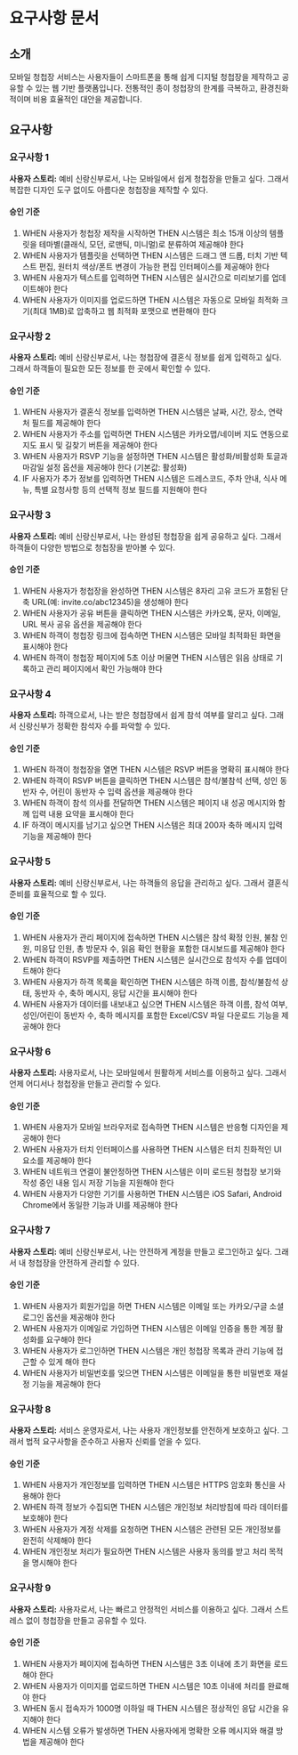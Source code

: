# 요구사항 문서

## 소개

모바일 청첩장 서비스는 사용자들이 스마트폰을 통해 쉽게 디지털 청첩장을 제작하고 공유할 수 있는 웹 기반 플랫폼입니다. 전통적인 종이 청첩장의 한계를 극복하고, 환경친화적이며 비용 효율적인 대안을 제공합니다.

## 요구사항

### 요구사항 1

**사용자 스토리:** 예비 신랑신부로서, 나는 모바일에서 쉽게 청첩장을 만들고 싶다. 그래서 복잡한 디자인 도구 없이도 아름다운 청첩장을 제작할 수 있다.

#### 승인 기준

1. WHEN 사용자가 청첩장 제작을 시작하면 THEN 시스템은 최소 15개 이상의 템플릿을 테마별(클래식, 모던, 로맨틱, 미니멀)로 분류하여 제공해야 한다
2. WHEN 사용자가 템플릿을 선택하면 THEN 시스템은 드래그 앤 드롭, 터치 기반 텍스트 편집, 원터치 색상/폰트 변경이 가능한 편집 인터페이스를 제공해야 한다
3. WHEN 사용자가 텍스트를 입력하면 THEN 시스템은 실시간으로 미리보기를 업데이트해야 한다
4. WHEN 사용자가 이미지를 업로드하면 THEN 시스템은 자동으로 모바일 최적화 크기(최대 1MB)로 압축하고 웹 최적화 포맷으로 변환해야 한다

### 요구사항 2

**사용자 스토리:** 예비 신랑신부로서, 나는 청첩장에 결혼식 정보를 쉽게 입력하고 싶다. 그래서 하객들이 필요한 모든 정보를 한 곳에서 확인할 수 있다.

#### 승인 기준

1. WHEN 사용자가 결혼식 정보를 입력하면 THEN 시스템은 날짜, 시간, 장소, 연락처 필드를 제공해야 한다
2. WHEN 사용자가 주소를 입력하면 THEN 시스템은 카카오맵/네이버 지도 연동으로 지도 표시 및 길찾기 버튼을 제공해야 한다
3. WHEN 사용자가 RSVP 기능을 설정하면 THEN 시스템은 활성화/비활성화 토글과 마감일 설정 옵션을 제공해야 한다 (기본값: 활성화)
4. IF 사용자가 추가 정보를 입력하면 THEN 시스템은 드레스코드, 주차 안내, 식사 메뉴, 특별 요청사항 등의 선택적 정보 필드를 지원해야 한다

### 요구사항 3

**사용자 스토리:** 예비 신랑신부로서, 나는 완성된 청첩장을 쉽게 공유하고 싶다. 그래서 하객들이 다양한 방법으로 청첩장을 받아볼 수 있다.

#### 승인 기준

1. WHEN 사용자가 청첩장을 완성하면 THEN 시스템은 8자리 고유 코드가 포함된 단축 URL(예: invite.co/abc12345)을 생성해야 한다
2. WHEN 사용자가 공유 버튼을 클릭하면 THEN 시스템은 카카오톡, 문자, 이메일, URL 복사 공유 옵션을 제공해야 한다
3. WHEN 하객이 청첩장 링크에 접속하면 THEN 시스템은 모바일 최적화된 화면을 표시해야 한다
4. WHEN 하객이 청첩장 페이지에 5초 이상 머물면 THEN 시스템은 읽음 상태로 기록하고 관리 페이지에서 확인 가능해야 한다

### 요구사항 4

**사용자 스토리:** 하객으로서, 나는 받은 청첩장에서 쉽게 참석 여부를 알리고 싶다. 그래서 신랑신부가 정확한 참석자 수를 파악할 수 있다.

#### 승인 기준

1. WHEN 하객이 청첩장을 열면 THEN 시스템은 RSVP 버튼을 명확히 표시해야 한다
2. WHEN 하객이 RSVP 버튼을 클릭하면 THEN 시스템은 참석/불참석 선택, 성인 동반자 수, 어린이 동반자 수 입력 옵션을 제공해야 한다
3. WHEN 하객이 참석 의사를 전달하면 THEN 시스템은 페이지 내 성공 메시지와 함께 입력 내용 요약을 표시해야 한다
4. IF 하객이 메시지를 남기고 싶으면 THEN 시스템은 최대 200자 축하 메시지 입력 기능을 제공해야 한다

### 요구사항 5

**사용자 스토리:** 예비 신랑신부로서, 나는 하객들의 응답을 관리하고 싶다. 그래서 결혼식 준비를 효율적으로 할 수 있다.

#### 승인 기준

1. WHEN 사용자가 관리 페이지에 접속하면 THEN 시스템은 참석 확정 인원, 불참 인원, 미응답 인원, 총 방문자 수, 읽음 확인 현황을 포함한 대시보드를 제공해야 한다
2. WHEN 하객이 RSVP를 제출하면 THEN 시스템은 실시간으로 참석자 수를 업데이트해야 한다
3. WHEN 사용자가 하객 목록을 확인하면 THEN 시스템은 하객 이름, 참석/불참석 상태, 동반자 수, 축하 메시지, 응답 시간을 표시해야 한다
4. WHEN 사용자가 데이터를 내보내고 싶으면 THEN 시스템은 하객 이름, 참석 여부, 성인/어린이 동반자 수, 축하 메시지를 포함한 Excel/CSV 파일 다운로드 기능을 제공해야 한다

### 요구사항 6

**사용자 스토리:** 사용자로서, 나는 모바일에서 원활하게 서비스를 이용하고 싶다. 그래서 언제 어디서나 청첩장을 만들고 관리할 수 있다.

#### 승인 기준

1. WHEN 사용자가 모바일 브라우저로 접속하면 THEN 시스템은 반응형 디자인을 제공해야 한다
2. WHEN 사용자가 터치 인터페이스를 사용하면 THEN 시스템은 터치 친화적인 UI 요소를 제공해야 한다
3. WHEN 네트워크 연결이 불안정하면 THEN 시스템은 이미 로드된 청첩장 보기와 작성 중인 내용 임시 저장 기능을 지원해야 한다
4. WHEN 사용자가 다양한 기기를 사용하면 THEN 시스템은 iOS Safari, Android Chrome에서 동일한 기능과 UI를 제공해야 한다

### 요구사항 7

**사용자 스토리:** 예비 신랑신부로서, 나는 안전하게 계정을 만들고 로그인하고 싶다. 그래서 내 청첩장을 안전하게 관리할 수 있다.

#### 승인 기준

1. WHEN 사용자가 회원가입을 하면 THEN 시스템은 이메일 또는 카카오/구글 소셜 로그인 옵션을 제공해야 한다
2. WHEN 사용자가 이메일로 가입하면 THEN 시스템은 이메일 인증을 통한 계정 활성화를 요구해야 한다
3. WHEN 사용자가 로그인하면 THEN 시스템은 개인 청첩장 목록과 관리 기능에 접근할 수 있게 해야 한다
4. WHEN 사용자가 비밀번호를 잊으면 THEN 시스템은 이메일을 통한 비밀번호 재설정 기능을 제공해야 한다

### 요구사항 8

**사용자 스토리:** 서비스 운영자로서, 나는 사용자 개인정보를 안전하게 보호하고 싶다. 그래서 법적 요구사항을 준수하고 사용자 신뢰를 얻을 수 있다.

#### 승인 기준

1. WHEN 사용자가 개인정보를 입력하면 THEN 시스템은 HTTPS 암호화 통신을 사용해야 한다
2. WHEN 하객 정보가 수집되면 THEN 시스템은 개인정보 처리방침에 따라 데이터를 보호해야 한다
3. WHEN 사용자가 계정 삭제를 요청하면 THEN 시스템은 관련된 모든 개인정보를 완전히 삭제해야 한다
4. WHEN 개인정보 처리가 필요하면 THEN 시스템은 사용자 동의를 받고 처리 목적을 명시해야 한다

### 요구사항 9

**사용자 스토리:** 사용자로서, 나는 빠르고 안정적인 서비스를 이용하고 싶다. 그래서 스트레스 없이 청첩장을 만들고 공유할 수 있다.

#### 승인 기준

1. WHEN 사용자가 페이지에 접속하면 THEN 시스템은 3초 이내에 초기 화면을 로드해야 한다
2. WHEN 사용자가 이미지를 업로드하면 THEN 시스템은 10초 이내에 처리를 완료해야 한다
3. WHEN 동시 접속자가 1000명 이하일 때 THEN 시스템은 정상적인 응답 시간을 유지해야 한다
4. WHEN 시스템 오류가 발생하면 THEN 사용자에게 명확한 오류 메시지와 해결 방법을 제공해야 한다
